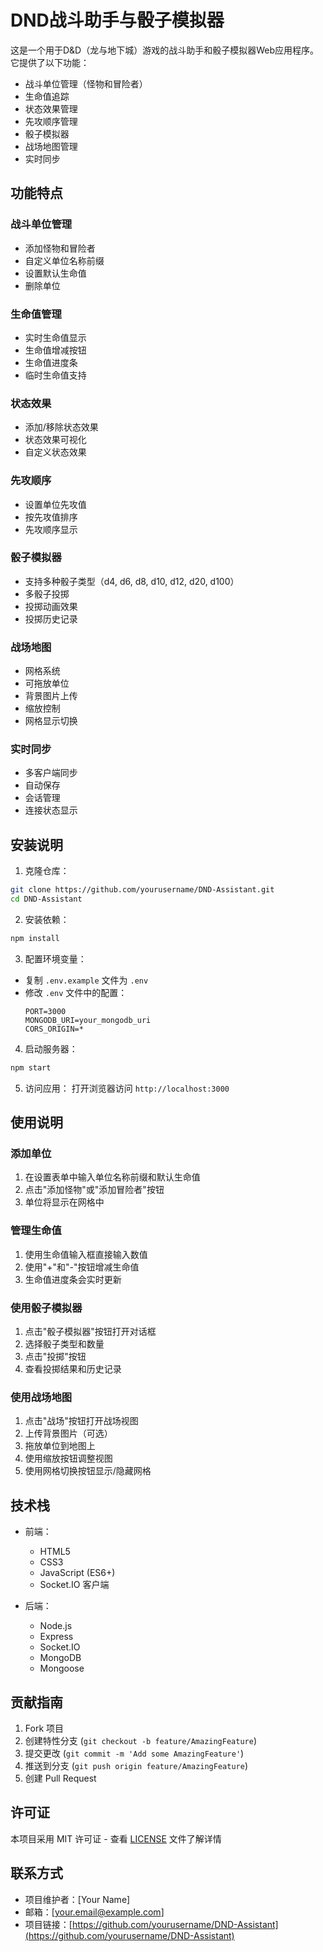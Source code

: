 # DND战斗助手与骰子模拟器

这是一个用于D&D（龙与地下城）游戏的战斗助手和骰子模拟器Web应用程序。它提供了以下功能：

- 战斗单位管理（怪物和冒险者）
- 生命值追踪
- 状态效果管理
- 先攻顺序管理
- 骰子模拟器
- 战场地图管理
- 实时同步

## 功能特点

### 战斗单位管理
- 添加怪物和冒险者
- 自定义单位名称前缀
- 设置默认生命值
- 删除单位

### 生命值管理
- 实时生命值显示
- 生命值增减按钮
- 生命值进度条
- 临时生命值支持

### 状态效果
- 添加/移除状态效果
- 状态效果可视化
- 自定义状态效果

### 先攻顺序
- 设置单位先攻值
- 按先攻值排序
- 先攻顺序显示

### 骰子模拟器
- 支持多种骰子类型（d4, d6, d8, d10, d12, d20, d100）
- 多骰子投掷
- 投掷动画效果
- 投掷历史记录

### 战场地图
- 网格系统
- 可拖放单位
- 背景图片上传
- 缩放控制
- 网格显示切换

### 实时同步
- 多客户端同步
- 自动保存
- 会话管理
- 连接状态显示

## 安装说明

1. 克隆仓库：
```bash
git clone https://github.com/yourusername/DND-Assistant.git
cd DND-Assistant
```

2. 安装依赖：
```bash
npm install
```

3. 配置环境变量：
- 复制 `.env.example` 文件为 `.env`
- 修改 `.env` 文件中的配置：
  ```
  PORT=3000
  MONGODB_URI=your_mongodb_uri
  CORS_ORIGIN=*
  ```

4. 启动服务器：
```bash
npm start
```

5. 访问应用：
打开浏览器访问 `http://localhost:3000`

## 使用说明

### 添加单位
1. 在设置表单中输入单位名称前缀和默认生命值
2. 点击"添加怪物"或"添加冒险者"按钮
3. 单位将显示在网格中

### 管理生命值
1. 使用生命值输入框直接输入数值
2. 使用"+"和"-"按钮增减生命值
3. 生命值进度条会实时更新

### 使用骰子模拟器
1. 点击"骰子模拟器"按钮打开对话框
2. 选择骰子类型和数量
3. 点击"投掷"按钮
4. 查看投掷结果和历史记录

### 使用战场地图
1. 点击"战场"按钮打开战场视图
2. 上传背景图片（可选）
3. 拖放单位到地图上
4. 使用缩放按钮调整视图
5. 使用网格切换按钮显示/隐藏网格

## 技术栈

- 前端：
  - HTML5
  - CSS3
  - JavaScript (ES6+)
  - Socket.IO 客户端

- 后端：
  - Node.js
  - Express
  - Socket.IO
  - MongoDB
  - Mongoose

## 贡献指南

1. Fork 项目
2. 创建特性分支 (`git checkout -b feature/AmazingFeature`)
3. 提交更改 (`git commit -m 'Add some AmazingFeature'`)
4. 推送到分支 (`git push origin feature/AmazingFeature`)
5. 创建 Pull Request

## 许可证

本项目采用 MIT 许可证 - 查看 [LICENSE](LICENSE) 文件了解详情

## 联系方式

- 项目维护者：[Your Name]
- 邮箱：[your.email@example.com]
- 项目链接：[https://github.com/yourusername/DND-Assistant](https://github.com/yourusername/DND-Assistant) 